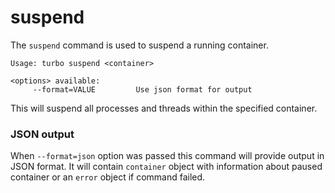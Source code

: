 # suspend

The `suspend` command is used to suspend a running container. 

```
Usage: turbo suspend <container>

<options> available:
     --format=VALUE         Use json format for output
```

This will suspend all processes and threads within the specified container. 

### JSON output

When `--format=json` option was passed this command will provide output in JSON format. It will contain `container` object with information about paused container or an `error` object if command failed.